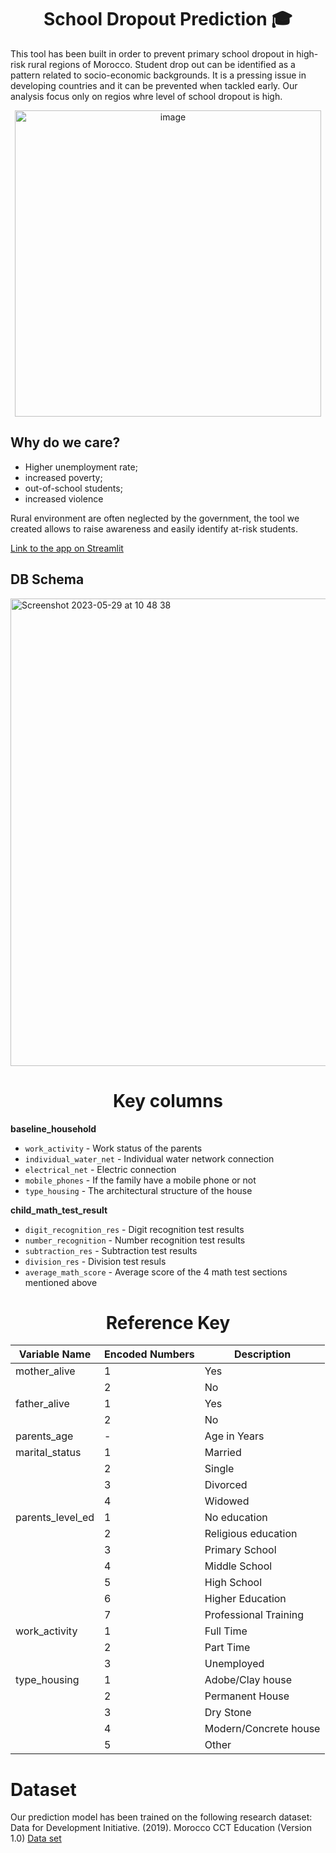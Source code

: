 <div align="center">
<h1>School Dropout Prediction 🎓</h1>
</div>

This tool has been built in order to prevent primary school dropout in high-risk rural regions of Morocco.
Student drop out can be identified as a pattern related to socio-economic backgrounds. It is a pressing issue in developing countries and it can be prevented when tackled early. Our analysis focus only on regios whre level of school dropout is high.

<div align="center">
<img width="490" alt="image" src="https://github.com/neylabelmaachi/schoolpred/assets/120349975/785d4bf1-c434-425a-9290-8bd8d94110f0">
</div>

## Why do we care?
* Higher unemployment rate; 
* increased poverty; 
* out-of-school students;
* increased violence

Rural environment are often neglected by the government, the tool we created allows to raise awareness and easily identify at-risk students. 

[Link to the app on Streamlit](https://lewagon-schooldropout.streamlit.app/)

## DB Schema
<img width="748" alt="Screenshot 2023-05-29 at 10 48 38" src="https://github.com/neylabelmaachi/schoolpred/assets/37574368/9de5e612-48f2-4d28-8173-f568719d9338">


<div align="center">
<h1>Key columns</h1>
</div>

**baseline_household**
 - `work_activity` - Work status of the parents
 - `individual_water_net` - Individual water network connection
 - `electrical_net` - Electric connection
 - `mobile_phones` - If the family have a mobile phone or not
 - `type_housing` - The architectural structure of the house 

**child_math_test_result**
 - `digit_recognition_res` - Digit recognition test results
 - `number_recognition` - Number recognition test results
 - `subtraction_res` - Subtraction test results
 - `division_res` - Division test resuls
 - `average_math_score` - Average score of the 4 math test sections mentioned above 


<div align="center">
<h1>Reference Key</h1>
</div>

| Variable Name   | Encoded Numbers | Description |
|-----------------|------|-------------|
| mother_alive    | 1    | Yes         |
|                 | 2    | No          |
| father_alive    | 1    | Yes         |
|                 | 2    | No          |
| parents_age     | -    | Age in Years|
| marital_status  | 1    | Married     |
|                 | 2    | Single      |
|                 | 3    | Divorced    |
|                 | 4    | Widowed     |
| parents_level_ed| 1    | No education|
|                 | 2    | Religious education|
|                 | 3    | Primary School|
|                 | 4    | Middle School|
|                 | 5    | High School|
|                 | 6    | Higher Education|
|                 | 7    | Professional Training|
| work_activity   | 1    | Full Time|
|                 | 2    | Part Time|
|                 | 3    | Unemployed|
| type_housing    | 1    | Adobe/Clay house|
|                 | 2    | Permanent House|
|                 | 3    | Dry Stone|
|                 | 4    | Modern/Concrete house|
|                 | 5    | Other|

# Dataset

Our prediction model has been trained on the following research dataset: Data for Development Initiative. (2019). Morocco CCT Education (Version 1.0) 
[Data set](https://redivis.com/datasets/11xy-bb1z6q7ap?v=1.0)
